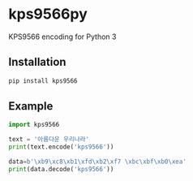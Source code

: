 # kps9566py

KPS9566 encoding for Python 3

## Installation

```bash
pip install kps9566
```

## Example

```python
import kps9566

text = '아름다운 우리나라'
print(text.encode('kps9566'))

data=b'\xb9\xc8\xb1\xfd\xb2\xf7 \xbc\xbf\xb0\xea'
print(data.decode('kps9566'))

```
